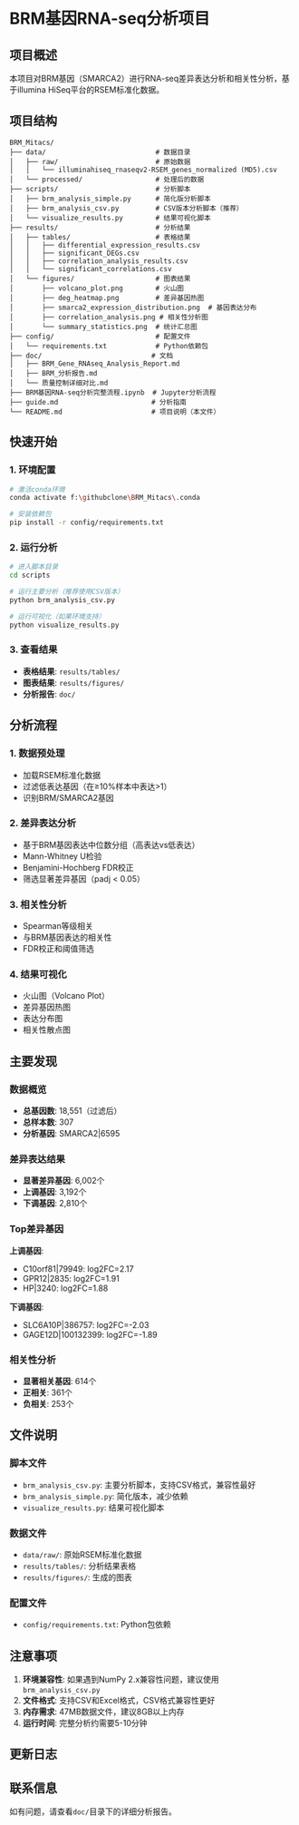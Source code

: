 # BRM基因RNA-seq分析项目

## 项目概述
本项目对BRM基因（SMARCA2）进行RNA-seq差异表达分析和相关性分析，基于illumina HiSeq平台的RSEM标准化数据。

## 项目结构

```
BRM_Mitacs/
├── data/                           # 数据目录
│   ├── raw/                        # 原始数据
│   │   └── illuminahiseq_rnaseqv2-RSEM_genes_normalized (MD5).csv
│   └── processed/                  # 处理后的数据
├── scripts/                        # 分析脚本
│   ├── brm_analysis_simple.py      # 简化版分析脚本
│   ├── brm_analysis_csv.py         # CSV版本分析脚本（推荐）
│   └── visualize_results.py        # 结果可视化脚本
├── results/                        # 分析结果
│   ├── tables/                     # 表格结果
│   │   ├── differential_expression_results.csv
│   │   ├── significant_DEGs.csv
│   │   ├── correlation_analysis_results.csv
│   │   └── significant_correlations.csv
│   └── figures/                    # 图表结果
│       ├── volcano_plot.png        # 火山图
│       ├── deg_heatmap.png         # 差异基因热图
│       ├── smarca2_expression_distribution.png  # 基因表达分布
│       ├── correlation_analysis.png # 相关性分析图
│       └── summary_statistics.png  # 统计汇总图
├── config/                         # 配置文件
│   └── requirements.txt            # Python依赖包
├── doc/                           # 文档
│   ├── BRM_Gene_RNAseq_Analysis_Report.md
│   ├── BRM_分析报告.md
│   └── 质量控制详细对比.md
├── BRM基因RNA-seq分析完整流程.ipynb  # Jupyter分析流程
├── guide.md                       # 分析指南
└── README.md                      # 项目说明（本文件）
```

## 快速开始

### 1. 环境配置
```bash
# 激活conda环境
conda activate f:\githubclone\BRM_Mitacs\.conda

# 安装依赖包
pip install -r config/requirements.txt
```

### 2. 运行分析
```bash
# 进入脚本目录
cd scripts

# 运行主要分析（推荐使用CSV版本）
python brm_analysis_csv.py

# 运行可视化（如果环境支持）
python visualize_results.py
```

### 3. 查看结果
- **表格结果**: `results/tables/`
- **图表结果**: `results/figures/`
- **分析报告**: `doc/`

## 分析流程

### 1. 数据预处理
- 加载RSEM标准化数据
- 过滤低表达基因（在≥10%样本中表达>1）
- 识别BRM/SMARCA2基因

### 2. 差异表达分析
- 基于BRM基因表达中位数分组（高表达vs低表达）
- Mann-Whitney U检验
- Benjamini-Hochberg FDR校正
- 筛选显著差异基因（padj < 0.05）

### 3. 相关性分析
- Spearman等级相关
- 与BRM基因表达的相关性
- FDR校正和阈值筛选

### 4. 结果可视化
- 火山图（Volcano Plot）
- 差异基因热图
- 表达分布图
- 相关性散点图

## 主要发现

### 数据概览
- **总基因数**: 18,551（过滤后）
- **总样本数**: 307
- **分析基因**: SMARCA2|6595

### 差异表达结果
- **显著差异基因**: 6,002个
- **上调基因**: 3,192个
- **下调基因**: 2,810个

### Top差异基因
**上调基因**:
- C10orf81|79949: log2FC=2.17
- GPR12|2835: log2FC=1.91
- HP|3240: log2FC=1.88

**下调基因**:
- SLC6A10P|386757: log2FC=-2.03
- GAGE12D|100132399: log2FC=-1.89

### 相关性分析
- **显著相关基因**: 614个
- **正相关**: 361个
- **负相关**: 253个

## 文件说明

### 脚本文件
- `brm_analysis_csv.py`: 主要分析脚本，支持CSV格式，兼容性最好
- `brm_analysis_simple.py`: 简化版本，减少依赖
- `visualize_results.py`: 结果可视化脚本

### 数据文件
- `data/raw/`: 原始RSEM标准化数据
- `results/tables/`: 分析结果表格
- `results/figures/`: 生成的图表

### 配置文件
- `config/requirements.txt`: Python包依赖

## 注意事项

1. **环境兼容性**: 如果遇到NumPy 2.x兼容性问题，建议使用`brm_analysis_csv.py`
2. **文件格式**: 支持CSV和Excel格式，CSV格式兼容性更好
3. **内存需求**: 47MB数据文件，建议8GB以上内存
4. **运行时间**: 完整分析约需要5-10分钟

## 更新日志



## 联系信息
如有问题，请查看`doc/`目录下的详细分析报告。 